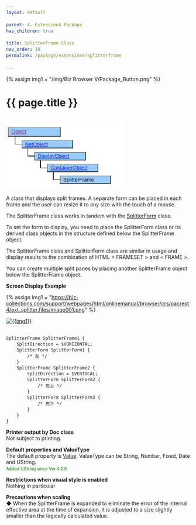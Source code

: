 ```yaml
---
layout: default

parent: 4. Extension4 Package
has_children: true

title: SplitterFrame Class
nav_order: 18
permalink: /package/extension4/splitterframe

---
```

{% assign img1 = "/img/Biz Browser V/Package_Button.png" %}


# {{ page.title }}
<br>

<a href="/img/Package/Ext4-SplitterFrame.PNG" target="_blank">
<img src="/img/Package/Ext4-SplitterFrame.PNG" alt="login image"></a>

A class that displays split frames. A separate form can be placed in each frame and the user can resize it to any size with the touch of a mouse.

The SplitterFrame class works in tandem with the <a href="/package/extension4/splitterform">SplitterForm</a> class.

To set the form to display, you need to place the SplitterForm class or its derived class objects in the structure defined below the SplitterFrame object.

The SplitterFrame class and SplitterForm class are similar in usage and display results to the combination of HTML < FRAMESET > and < FRAME >.

You can create multiple split panes by placing another SplitterFrame object below the SplitterFrame object. 

**Screen Display Example**

{% assign img1 = "https://biz-collections.com/support/webpages/html/onlinemanual/browser/crs/pac/ext4/ext_splitter.files/image001.png" %}

<a href="{{ img1 }}" target="_blank"> <img src="{{ img1 }}" alt="{{img1}}"></a>
 
```

SplitterFrame SplitterFrame1 {
    SplitDirection = $HORIZONTAL;
    SplitterForm SplitterForm1 {
        /* 左 */
    }
    SplitterFrame SplitterFrame2 {
        SplitDirection = $VERTICAL;
        SplitterForm SplitterForm2 {
            /* 右上 */
        }
        SplitterForm SplitterForm3 {
            /* 右下 */
        }
    }
}
```

**Printer output by Doc class**<br>
Not subject to printing.

**Default properties and ValueType**<br>
The default property is <a href="/package/extension4/splitterframe/properties/value">Value</a>. ValueType can be String, Number, Fixed, Date and UString.<br><small><span style="color:green">Added UString since Ver.4.2.0</span></small>

**Restrictions when visual style is enabled**<br>
Nothing in particular

**Precautions when scaling**<br>
◆ When the SplitterFrame is expanded to eliminate the error of the internal effective area at the time of expansion, it is adjusted to a size slightly smaller than the logically calculated value.


